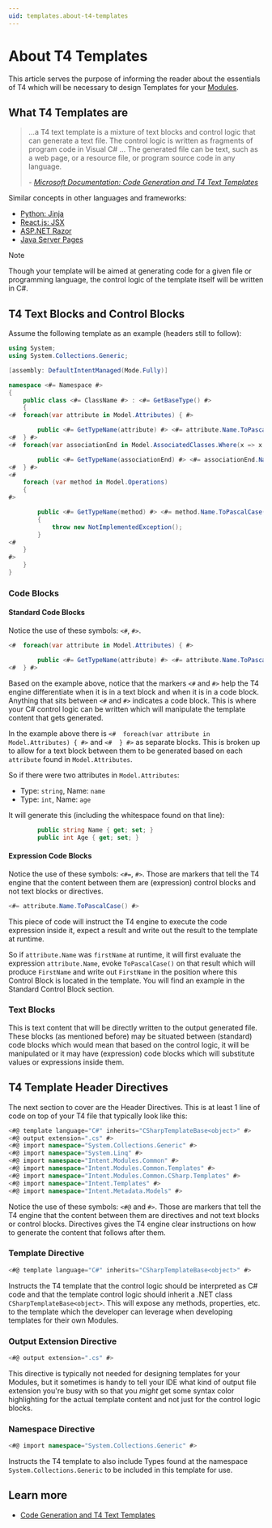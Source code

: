 ```yaml
---
uid: templates.about-t4-templates
---
```

# About T4 Templates

This article serves the purpose of informing the reader about the essentials of T4 which will be necessary to design Templates for your [Modules](xref:modules.about-modules).

## What T4 Templates are

> ...a T4 text template is a mixture of text blocks and control logic that can generate a text file. The control logic is written as fragments of program code in Visual C# ... The generated file can be text, such as a web page, or a resource file, or program source code in any language.
>
> *- [Microsoft Documentation: Code Generation and T4 Text Templates](https://docs.microsoft.com/en-us/visualstudio/modeling/code-generation-and-t4-text-templates?view=vs-2022)*

Similar concepts in other languages and frameworks:

* [Python: Jinja](https://jinja.palletsprojects.com/en/3.0.x/templates/)
* [React.js: JSX](https://reactjs.org/docs/introducing-jsx.html)
* [ASP.NET Razor](https://www.w3schools.com/asp/razor_syntax.asp)
* [Java Server Pages](https://www.baeldung.com/spring-template-engines#java-server-pages)

> [!NOTE]
> Though your template will be aimed at generating code for a given file or programming language, the control logic of the template itself will be written in C#.

## T4 Text Blocks and Control Blocks

Assume the following template as an example (headers still to follow):

```csharp
using System;
using System.Collections.Generic;

[assembly: DefaultIntentManaged(Mode.Fully)]

namespace <#= Namespace #>
{
    public class <#= ClassName #> : <#= GetBaseType() #>
    {
<#  foreach(var attribute in Model.Attributes) { #>

        public <#= GetTypeName(attribute) #> <#= attribute.Name.ToPascalCase() #> { get; set; }
<#  } #>
<#  foreach(var associationEnd in Model.AssociatedClasses.Where(x => x.IsNavigable)) { #>

        public <#= GetTypeName(associationEnd) #> <#= associationEnd.Name.ToPascalCase() #> { get; set; }
<#  } #>
<#
    foreach (var method in Model.Operations)
    { 
#>

        public <#= GetTypeName(method) #> <#= method.Name.ToPascalCase() #>(<#= string.Join(", ", method.Parameters.Select(s => $"{GetTypeName(s)} {s.Name.ToCamelCase()}")) #>)
        {
            throw new NotImplementedException();
        }
<#
    } 
#>
    }
}
```

### Code Blocks

#### Standard Code Blocks

Notice the use of these symbols: `<#`, `#>`.

```csharp
<#  foreach(var attribute in Model.Attributes) { #>

        public <#= GetTypeName(attribute) #> <#= attribute.Name.ToPascalCase() #> { get; set; }
<#  } #>
```

Based on the example above, notice that the markers `<#` and `#>` help the T4 engine differentiate when it is in a text block and when it is in a code block. Anything that sits between `<#` and `#>` indicates a code block. This is where your C# control logic can be written which will manipulate the template content that gets generated.

In the example above there is `<#  foreach(var attribute in Model.Attributes) { #>` and `<#  } #>` as separate blocks. This is broken up to allow for a text block between them to be generated based on each `attribute` found in `Model.Attributes`.

So if there were two attributes in `Model.Attributes`:

* Type: `string`, Name: `name`
* Type: `int`, Name: `age`

It will generate this (including the whitespace found on that line):

```csharp
        public string Name { get; set; }
        public int Age { get; set; }
```

#### Expression Code Blocks

Notice the use of these symbols: `<#=`, `#>`. Those are markers that tell the T4 engine that the content between them are (expression) control blocks and not text blocks or directives.

```csharp
<#= attribute.Name.ToPascalCase() #>
```

This piece of code will instruct the T4 engine to execute the code expression inside it, expect a result and write out the result to the template at runtime.

So if `attribute.Name` was `firstName` at runtime, it will first evaluate the expression `attribute.Name`, evoke `ToPascalCase()` on that result which will produce `FirstName` and write out `FirstName` in the position where this Control Block is located in the template. You will find an example in the Standard Control Block section.

### Text Blocks

This is text content that will be directly written to the output generated file. These blocks (as mentioned before) may be situated between (standard) code blocks which would mean that based on the control logic, it will be manipulated or it may have (expression) code blocks which will substitute values or expressions inside them.

## T4 Template Header Directives

The next section to cover are the Header Directives. This is at least 1 line of code on top of your T4 file that typically look like this:

```csharp
<#@ template language="C#" inherits="CSharpTemplateBase<object>" #>
<#@ output extension=".cs" #>
<#@ import namespace="System.Collections.Generic" #>
<#@ import namespace="System.Linq" #>
<#@ import namespace="Intent.Modules.Common" #>
<#@ import namespace="Intent.Modules.Common.Templates" #>
<#@ import namespace="Intent.Modules.Common.CSharp.Templates" #>
<#@ import namespace="Intent.Templates" #>
<#@ import namespace="Intent.Metadata.Models" #>
```

Notice the use of these symbols: `<#@` and `#>`. Those are markers that tell the T4 engine that the content between them are directives and not text blocks or control blocks. Directives gives the T4 engine clear instructions on how to generate the content that follows after them.

### Template Directive

```csharp
<#@ template language="C#" inherits="CSharpTemplateBase<object>" #>
```

Instructs the T4 template that the control logic should be interpreted as C# code and that the template control logic should inherit a .NET class `CSharpTemplateBase<object>`. This will expose any methods, properties, etc. to the template which the developer can leverage when developing templates for their own Modules.

### Output Extension Directive

```csharp
<#@ output extension=".cs" #>
```

This directive is typically not needed for designing templates for your Modules, but it sometimes is handy to tell your IDE what kind of output file extension you're busy with so that you *might* get some syntax color highlighting for the actual template content and not just for the control logic blocks.

### Namespace Directive

```csharp
<#@ import namespace="System.Collections.Generic" #>
```

Instructs the T4 template to also include Types found at the namespace `System.Collections.Generic` to be included in this template for use.

## Learn more

* [Code Generation and T4 Text Templates](https://docs.microsoft.com/en-us/visualstudio/modeling/code-generation-and-t4-text-templates?view=vs-2022)